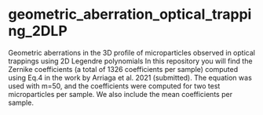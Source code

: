 # geometric_aberration_optical_trapping_2DLP
Geometric aberrations in the 3D profile of microparticles observed in optical trappings using 2D Legendre polynomials
In this repository you will find the Zernike coefficients (a total of 1326 coefficients per sample) computed using Eq.4 in the work by Arriaga et al. 2021 (submitted).  The equation was used with m=50, and the coefficients were computed for two test microparticles per sample. We also include the mean coefficients per sample.
